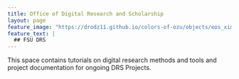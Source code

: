 ```yaml
---
title: Office of Digital Research and Scholarship
layout: page
feature_image: "https://drodz11.github.io/colors-of-ozu/objects/eos_ximageID_ybright-med.jpg"
feature_text: |
  ## FSU DRS
---
```


This space contains tutorials on digital research methods and tools and project documentation for ongoing DRS Projects.